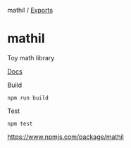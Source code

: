 mathil / [Exports](modules.md)

# mathil

Toy math library

[Docs](docs-md/modules.md)

Build

```
npm run build
```

Test

```
npm test
```

https://www.npmjs.com/package/mathil
